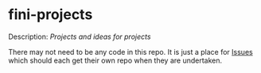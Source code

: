 # fini-projects

Description: _Projects and ideas for projects_

There may not need to be any code in this repo.  It is just a place for
[Issues](https://github.com/fini-net/fini-projects/issues) which should
each get their own repo when they are undertaken.
